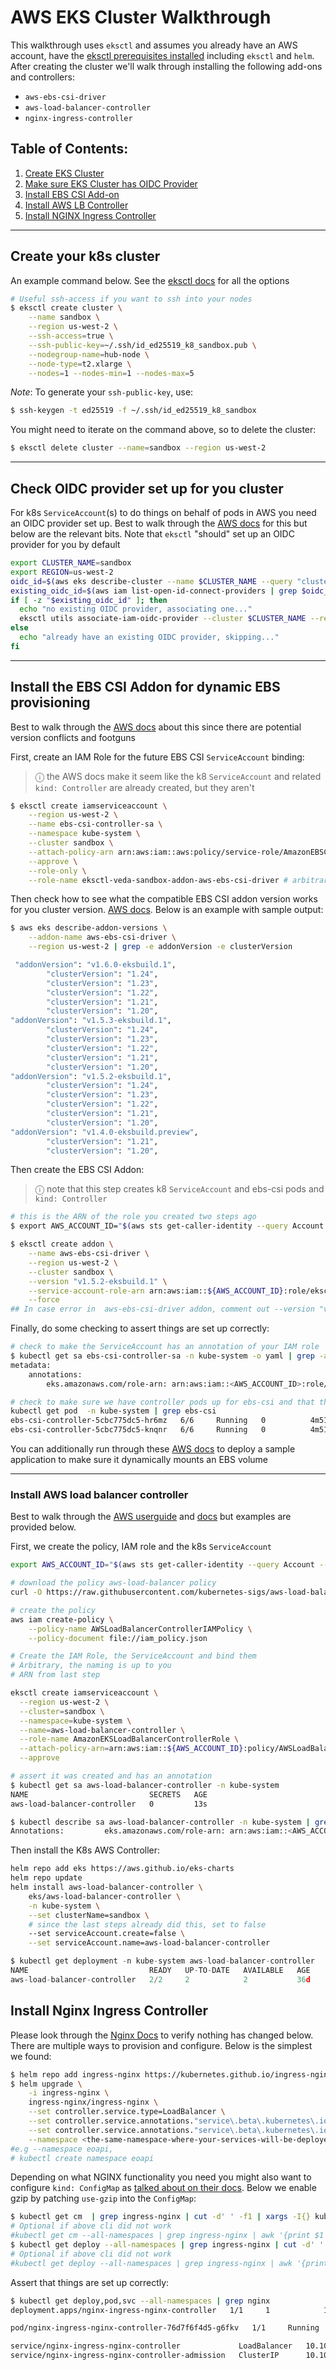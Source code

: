 # AWS EKS Cluster Walkthrough

This walkthrough uses `eksctl` and assumes you already have an AWS account, have the [eksctl prerequisites installed](https://docs.aws.amazon.com/eks/latest/userguide/getting-started-eksctl.html) including `eksctl` and `helm`.
After creating the cluster we'll walk through installing the following add-ons and controllers:

* `aws-ebs-csi-driver` 
* `aws-load-balancer-controller`
* `nginx-ingress-controller`

## Table of Contents:
1. [Create EKS Cluster](#create-cluster)
2. [Make sure EKS Cluster has OIDC Provider](#check-oidc)
3. [Install EBS CSI Add-on](#ebs-addon)
4. [Install AWS LB Controller](#aws-lb)
4. [Install NGINX Ingress Controller](#nginx-ingress)

---

## Create your k8s cluster <a name="create-cluster"></a>

An example command below. See the [eksctl docs](https://eksctl.io/usage/creating-and-managing-clusters/) for all the options

```sh
# Useful ssh-access if you want to ssh into your nodes
$ eksctl create cluster \
    --name sandbox \
    --region us-west-2 \
    --ssh-access=true \
    --ssh-public-key=~/.ssh/id_ed25519_k8_sandbox.pub \
    --nodegroup-name=hub-node \
    --node-type=t2.xlarge \
    --nodes=1 --nodes-min=1 --nodes-max=5
```

*Note*: To generate your `ssh-public-key`, use:

```sh
$ ssh-keygen -t ed25519 -f ~/.ssh/id_ed25519_k8_sandbox
```


You might need to iterate on the command above, so to delete the cluster:

```sh
$ eksctl delete cluster --name=sandbox --region us-west-2
```

---

## Check OIDC provider set up for you cluster <a name="check-oidc"></a>

For k8s `ServiceAccount`(s) to do things on behalf of pods in AWS you need an OIDC provider set up. Best to walk through 
the [AWS docs](https://docs.aws.amazon.com/eks/latest/userguide/enable-iam-roles-for-service-accounts.html) for this
but below are the relevant bits. Note that `eksctl` "should" set up an OIDC provider for you by default

```sh
export CLUSTER_NAME=sandbox
export REGION=us-west-2
oidc_id=$(aws eks describe-cluster --name $CLUSTER_NAME --query "cluster.identity.oidc.issuer" --output text | cut -d '/' -f 5)
existing_oidc_id=$(aws iam list-open-id-connect-providers | grep $oidc_id | cut -d "/" -f4)
if [ -z "$existing_oidc_id" ]; then
  echo "no existing OIDC provider, associating one..."
  eksctl utils associate-iam-oidc-provider --cluster $CLUSTER_NAME --region $REGION --approve
else
  echo "already have an existing OIDC provider, skipping..."
fi
```

---

## Install the EBS CSI Addon for dynamic EBS provisioning <a name="ebs-addon"></a>

Best to walk through the [AWS docs](https://docs.aws.amazon.com/eks/latest/userguide/ebs-csi.html) about this
since there are potential version conflicts and footguns

First, create an IAM Role for the future EBS CSI `ServiceAccount` binding:

>  &#9432; the AWS docs make it seem like the k8 `ServiceAccount` and related `kind: Controller` are already created, but they aren't

```sh
$ eksctl create iamserviceaccount \
    --region us-west-2 \
    --name ebs-csi-controller-sa \
    --namespace kube-system \
    --cluster sandbox \
    --attach-policy-arn arn:aws:iam::aws:policy/service-role/AmazonEBSCSIDriverPolicy \
    --approve \
    --role-only \
    --role-name eksctl-veda-sandbox-addon-aws-ebs-csi-driver # arbitrary, the naming is up to you

```

Then check how to see what the compatible EBS CSI addon version works for you cluster version. [AWS docs](https://docs.aws.amazon.com/eks/latest/userguide/managing-ebs-csi.html).
Below is an example with sample output:

```sh
$ aws eks describe-addon-versions \
    --addon-name aws-ebs-csi-driver \
    --region us-west-2 | grep -e addonVersion -e clusterVersion

 "addonVersion": "v1.6.0-eksbuild.1",
        "clusterVersion": "1.24",
        "clusterVersion": "1.23",
        "clusterVersion": "1.22",
        "clusterVersion": "1.21",
        "clusterVersion": "1.20",
"addonVersion": "v1.5.3-eksbuild.1",
        "clusterVersion": "1.24",
        "clusterVersion": "1.23",
        "clusterVersion": "1.22",
        "clusterVersion": "1.21",
        "clusterVersion": "1.20",
"addonVersion": "v1.5.2-eksbuild.1",
        "clusterVersion": "1.24",
        "clusterVersion": "1.23",
        "clusterVersion": "1.22",
        "clusterVersion": "1.21",
        "clusterVersion": "1.20",
"addonVersion": "v1.4.0-eksbuild.preview",
        "clusterVersion": "1.21",
        "clusterVersion": "1.20",
```

Then create the EBS CSI Addon:

>  &#9432; note that this step creates k8 `ServiceAccount` and ebs-csi pods and `kind: Controller`

```sh
# this is the ARN of the role you created two steps ago
$ export AWS_ACCOUNT_ID="$(aws sts get-caller-identity --query Account --output text)"

$ eksctl create addon \
    --name aws-ebs-csi-driver \
    --region us-west-2 \
    --cluster sandbox \
    --version "v1.5.2-eksbuild.1" \
    --service-account-role-arn arn:aws:iam::${AWS_ACCOUNT_ID}:role/eksctl-veda-sandbox-addon-aws-ebs-csi-driver \
    --force
## In case error in  aws-ebs-csi-driver addon, comment out --version "v1.5.2-eksbuild.1"
```

Finally, do some checking to assert things are set up correctly:

```sh
# check to make the ServiceAccount has an annotation of your IAM role
$ kubectl get sa ebs-csi-controller-sa -n kube-system -o yaml | grep -a1 annotations
metadata:
    annotations:
        eks.amazonaws.com/role-arn: arn:aws:iam::<AWS_ACCOUNT_ID>:role/eksctl-veda-sandbox-addon-aws-ebs-csi-driver
```

```sh
# check to make sure we have controller pods up for ebs-csi and that they aren't in state `CrashLoopBack`
kubectl get pod  -n kube-system | grep ebs-csi
ebs-csi-controller-5cbc775dc5-hr6mz   6/6     Running   0          4m51s
ebs-csi-controller-5cbc775dc5-knqnr   6/6     Running   0          4m51s
```

You can additionally run through these [AWS docs](https://docs.aws.amazon.com/eks/latest/userguide/ebs-sample-app.html) to deploy
a sample application to make sure it dynamically mounts an EBS volume

---

### Install AWS load balancer controller <a name="aws-lb"></a>

Best to walk through the [AWS userguide](https://docs.aws.amazon.com/eks/latest/userguide/alb-ingress.html) and [docs](https://docs.aws.amazon.com/eks/latest/userguide/aws-load-balancer-controller.html) but
examples are provided below.

First, we create the policy, IAM role and the k8s `ServiceAccount`

```sh
export AWS_ACCOUNT_ID="$(aws sts get-caller-identity --query Account --output text)"

# download the policy aws-load-balancer policy
curl -O https://raw.githubusercontent.com/kubernetes-sigs/aws-load-balancer-controller/v2.4.7/docs/install/iam_policy.json

# create the policy
aws iam create-policy \
    --policy-name AWSLoadBalancerControllerIAMPolicy \
    --policy-document file://iam_policy.json

# Create the IAM Role, the ServiceAccount and bind them
# Arbitrary, the naming is up to you
# ARN from last step

eksctl create iamserviceaccount \
  --region us-west-2 \
  --cluster=sandbox \
  --namespace=kube-system \
  --name=aws-load-balancer-controller \
  --role-name AmazonEKSLoadBalancerControllerRole \
  --attach-policy-arn=arn:aws:iam::${AWS_ACCOUNT_ID}:policy/AWSLoadBalancerControllerIAMPolicy \
  --approve

# assert it was created and has an annotation
$ kubectl get sa aws-load-balancer-controller -n kube-system
NAME                           SECRETS   AGE
aws-load-balancer-controller   0         13s

$ kubectl describe sa aws-load-balancer-controller -n kube-system | grep Annotations
Annotations:         eks.amazonaws.com/role-arn: arn:aws:iam::<AWS_ACCOUNT_ID>:role/AmazonEKSLoadBalancerControllerRole
```

Then install the K8s AWS Controller:

```sh
helm repo add eks https://aws.github.io/eks-charts
helm repo update
helm install aws-load-balancer-controller \
    eks/aws-load-balancer-controller \
    -n kube-system \
    --set clusterName=sandbox \
    # since the last steps already did this, set to false
    --set serviceAccount.create=false \
    --set serviceAccount.name=aws-load-balancer-controller
```

```python
$ kubectl get deployment -n kube-system aws-load-balancer-controller
NAME                           READY   UP-TO-DATE   AVAILABLE   AGE
aws-load-balancer-controller   2/2     2            2           36d
```

## Install Nginx Ingress Controller <a name="nginx-ingress"></a>

Please look through the [Nginx Docs](https://github.com/kubernetes/ingress-nginx) to verify nothing has changed below. There are multiple ways to provision and configure. Below is the simplest we found:

```sh
$ helm repo add ingress-nginx https://kubernetes.github.io/ingress-nginx
$ helm upgrade \
    -i ingress-nginx \
    ingress-nginx/ingress-nginx \
    --set controller.service.type=LoadBalancer \
    --set controller.service.annotations."service\.beta\.kubernetes\.io/aws-load-balancer-type"="nlb" \
    --set controller.service.annotations."service\.beta\.kubernetes\.io/aws-load-balancer-scheme"="internet-facing" \
    --namespace <the-same-namespace-where-your-services-will-be-deployed>
#e.g --namespace eoapi, 
# kubectl create namespace eoapi
```

Depending on what NGINX functionality you need you might also want to configure `kind: ConfigMap` as [talked about on their docs](https://kubernetes.github.io/ingress-nginx/user-guide/nginx-configuration/configmap/). 
Below we enable gzip by patching `use-gzip` into the `ConfigMap`:

```sh
$ kubectl get cm  | grep ingress-nginx | cut -d' ' -f1 | xargs -I{} kubectl patch cm/{} --type merge -p '{"data":{"use-gzip":"true"}}'
# Optional if above cli did not work
#kubectl get cm --all-namespaces | grep ingress-nginx | awk '{print $1 " " $2}' | while read ns cm; do kubectl patch cm -n $ns $cm --type merge -p '{"data":{"use-gzip":"true"}}'; done
$ kubectl get deploy --all-namespaces | grep ingress-nginx | cut -d' ' -f1 | xargs -I{} kubectl rollout restart deploy/{}   
# Optional if above cli did not work
#kubectl get deploy --all-namespaces | grep ingress-nginx | awk '{print $1 " " $2}' | while read ns deploy; do kubectl rollout restart deploy/$deploy -n $ns; done
```

Assert that things are set up correctly:

```sh
$ kubectl get deploy,pod,svc --all-namespaces | grep nginx
deployment.apps/nginx-ingress-nginx-controller   1/1     1            1           2d17h

pod/nginx-ingress-nginx-controller-76d7f6f4d5-g6fkv   1/1     Running   0          27h

service/nginx-ingress-nginx-controller             LoadBalancer   10.100.36.152    eoapi-k8s-553d3ea234b-3eef2e6e61e5d161.elb.us-west-1.amazonaws.com   80:30342/TCP,443:30742/TCP   2d17h
service/nginx-ingress-nginx-controller-admission   ClusterIP      10.100.34.22     <none>                                                                          443/TCP                      2d17h
```